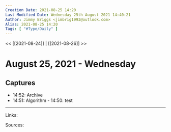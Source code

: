 ```yaml
---
Creation Date: 2021-08-25 14:20
Last Modified Date: Wednesday 25th August 2021 14:40:21
Author: Jimmy Briggs <jimbrig1993@outlook.com>
Alias: 2021-08-25 14:20
Tags: [ "#Type/Daily" ]
---
```


<< [[2021-08-24]] | [[2021-08-26]] >>

# August 25, 2021 - Wednesday

## Captures

- 14:52: Archive 
- 14:51: Algorithm - 14:50: test 
***

Links:

Sources: